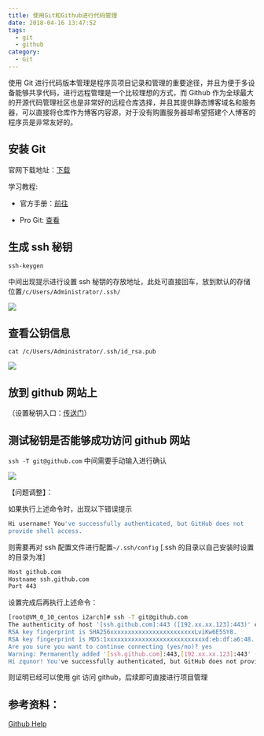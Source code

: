 ```yaml
---
title: 使用Git和Github进行代码管理
date: 2018-04-16 13:47:52
tags:
  - git
  - github
category:
  - Git
---
```


使用 Git 进行代码版本管理是程序员项目记录和管理的重要途径，并且为便于多设备能够共享代码，进行远程管理是一个比较理想的方式，而 Github 作为全球最大的开源代码管理社区也是非常好的远程仓库选择，并且其提供静态博客域名和服务器，可以直接将仓库作为博客内容源，对于没有购置服务器却希望搭建个人博客的程序员是非常友好的。

<!--more-->

## 安装 Git

官网下载地址：[下载](https://git-scm.com/downloads)

学习教程:

- 官方手册：[前往](https://git-scm.com/docs)

- Pro Git: [查看](https://git-scm.com/book/zh/v2)

## 生成 ssh 秘钥

`ssh-keygen`

中间出现提示进行设置 ssh 秘钥的存放地址，此处可直接回车，放到默认的存储位置`/c/Users/Administrator/.ssh/`

![](https://images2018.cnblogs.com/blog/1049028/201803/1049028-20180318212746038-1187254415.png)

## 查看公钥信息

`cat /c/Users/Administrator/.ssh/id_rsa.pub`

![](https://images2018.cnblogs.com/blog/1049028/201803/1049028-20180318213326726-1484496635.png)

## 放到 github 网站上

（设置秘钥入口：[传送门](https://github.com/settings/keys)）

## 测试秘钥是否能够成功访问 github 网站

`ssh -T git@github.com`
中间需要手动输入进行确认

![](https://images2018.cnblogs.com/blog/1049028/201803/1049028-20180318213631372-1010547178.png)

【问题调整】：

如果执行上述命令时，出现以下错误提示

```bash
Hi username! You've successfully authenticated, but GitHub does not
provide shell access.
```

则需要再对 ssh 配置文件进行配置`~/.ssh/config` [.ssh 的目录以自己安装时设置的目录为准]

```bash
Host github.com
Hostname ssh.github.com
Port 443
```

设置完成后再执行上述命令：

```bash
[root@VM_0_10_centos i2arch]# ssh -T git@github.com
The authenticity of host '[ssh.github.com]:443 ([192.xx.xx.123]:443)' can't be established.
RSA key fingerprint is SHA256xxxxxxxxxxxxxxxxxxxxxxxxLviKw6E5SY8.
RSA key fingerprint is MD5:1xxxxxxxxxxxxxxxxxxxxxxxxxxxxd:eb:df:a6:48.
Are you sure you want to continue connecting (yes/no)? yes
Warning: Permanently added '[ssh.github.com]:443,[192.xx.xx.123]:443' (RSA) to the list of known hosts.
Hi zqunor! You've successfully authenticated, but GitHub does not provide shell access.
```

则证明已经可以使用 git 访问 github，后续即可直接进行项目管理

## 参考资料：

[Github Help](https://help.github.com/articles/using-ssh-over-the-https-port/)
